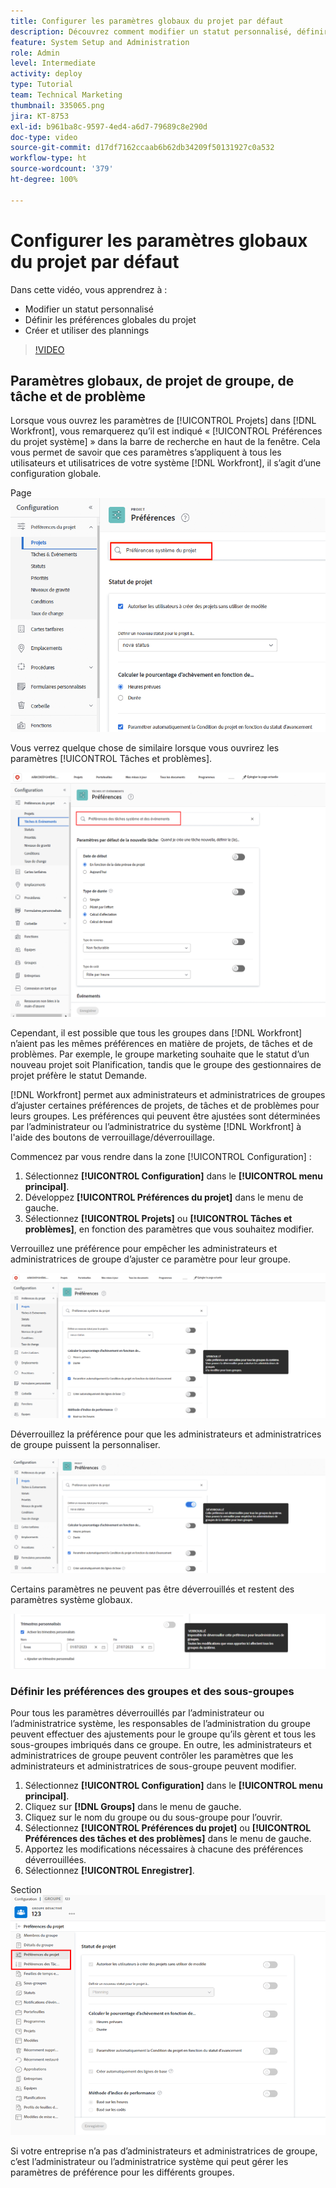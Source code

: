 ```yaml
---
title: Configurer les paramètres globaux du projet par défaut
description: Découvrez comment modifier un statut personnalisé, définir des préférences globales pour un projet et créer des plannings qui sont des paramètres globaux par défaut.
feature: System Setup and Administration
role: Admin
level: Intermediate
activity: deploy
type: Tutorial
team: Technical Marketing
thumbnail: 335065.png
jira: KT-8753
exl-id: b961ba8c-9597-4ed4-a6d7-79689c8e290d
doc-type: video
source-git-commit: d17df7162ccaab6b62db34209f50131927c0a532
workflow-type: ht
source-wordcount: '379'
ht-degree: 100%

---
```


# Configurer les paramètres globaux du projet par défaut

<!---
21.4 updates have been made
--->

Dans cette vidéo, vous apprendrez à :

* Modifier un statut personnalisé
* Définir les préférences globales du projet
* Créer et utiliser des plannings

>[!VIDEO](https://video.tv.adobe.com/v/335065/?quality=12&learn=on&enablevpops)

## Paramètres globaux, de projet de groupe, de tâche et de problème

Lorsque vous ouvrez les paramètres de [!UICONTROL Projets] dans [!DNL Workfront], vous remarquerez qu’il est indiqué « [!UICONTROL Préférences du projet système] » dans la barre de recherche en haut de la fenêtre. Cela vous permet de savoir que ces paramètres s’appliquent à tous les utilisateurs et utilisatrices de votre système [!DNL Workfront], il s’agit d’une configuration globale.

Page ![[!UICONTROL Préférences du projet] dans [!UICONTROL Configuration]](assets/admin-fund-system-project-preferences-1.png)

Vous verrez quelque chose de similaire lorsque vous ouvrirez les paramètres [!UICONTROL Tâches et problèmes].

![[!UICONTROL Préférences des tâches et des problèmes] dans [!UICONTROL Configuration]](assets/admin-fund-task-issue-preferences-2.png)

Cependant, il est possible que tous les groupes dans [!DNL Workfront] n’aient pas les mêmes préférences en matière de projets, de tâches et de problèmes. Par exemple, le groupe marketing souhaite que le statut d’un nouveau projet soit Planification, tandis que le groupe des gestionnaires de projet préfère le statut Demande.

[!DNL Workfront] permet aux administrateurs et administratrices de groupes d’ajuster certaines préférences de projets, de tâches et de problèmes pour leurs groupes. Les préférences qui peuvent être ajustées sont déterminées par l’administrateur ou l’administratrice du système [!DNL Workfront] à l&#39;aide des boutons de verrouillage/déverrouillage.

Commencez par vous rendre dans la zone [!UICONTROL Configuration] :

1. Sélectionnez **[!UICONTROL Configuration]** dans le **[!UICONTROL menu principal]**.
1. Développez **[!UICONTROL Préférences du projet]** dans le menu de gauche.
1. Sélectionnez **[!UICONTROL Projets]** ou **[!UICONTROL Tâches et problèmes]**, en fonction des paramètres que vous souhaitez modifier.

Verrouillez une préférence pour empêcher les administrateurs et administratrices de groupe d’ajuster ce paramètre pour leur groupe.

![Message de préférence verrouillé](assets/admin-fund-preferences-locked-3.png)

Déverrouillez la préférence pour que les administrateurs et administratrices de groupe puissent la personnaliser.

![Message de préférence déverrouillé](assets/admin-fund-preferences-unlocked-4.png)

Certains paramètres ne peuvent pas être déverrouillés et restent des paramètres système globaux.

![Message de préférence verrouillé](assets/admin-fund-preferences-always-locked-5.png)

### Définir les préférences des groupes et des sous-groupes

Pour tous les paramètres déverrouillés par l’administrateur ou l’administratrice système, les responsables de l’administration du groupe peuvent effectuer des ajustements pour le groupe qu’ils gèrent et tous les sous-groupes imbriqués dans ce groupe. En outre, les administrateurs et administratrices de groupe peuvent contrôler les paramètres que les administrateurs et administratrices de sous-groupe peuvent modifier.

1. Sélectionnez **[!UICONTROL Configuration]** dans le **[!UICONTROL menu principal]**.
1. Cliquez sur **[!DNL Groups]** dans le menu de gauche.
1. Cliquez sur le nom du groupe ou du sous-groupe pour l’ouvrir.
1. Sélectionnez **[!UICONTROL Préférences du projet]** ou **[!UICONTROL Préférences des tâches et des problèmes]** dans le menu de gauche.
1. Apportez les modifications nécessaires à chacune des préférences déverrouillées.
1. Sélectionnez **[!UICONTROL Enregistrer]**.

Section ![[!UICONTROL Statut du projet] sur la page [!UICONTROL Groupe]](assets/admin-fund-group-preferences.png)

Si votre entreprise n’a pas d’administrateurs et administratrices de groupe, c’est l’administrateur ou l’administratrice système qui peut gérer les paramètres de préférence pour les différents groupes.

<!---
learn more URLs and guides
Create or edit a group status 
Group administrators 
Configure system-wide project preferences 
Configure project preferences for a group 
Configure task and issue preferences for a group 
Create and modify a group’s schedule 
--->

